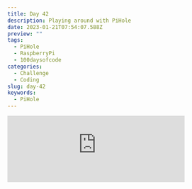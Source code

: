 ```yaml
---
title: Day 42
description: Playing around with PiHole
date: 2023-01-21T07:54:07.588Z
preview: ""
tags:
  - PiHole
  - RaspberryPi
  - 100daysofcode
categories:
  - Challenge
  - Coding
slug: day-42
keywords:
  - PiHole
---
```

<iframe src="https://mastodontech.de/@larnius/109728615980742204/embed" class="mastodon-embed" style="max-width: 100%; border: 0" width="400" allowfullscreen="allowfullscreen"></iframe><script src="https://mastodontech.de/embed.js" async="async"></script>